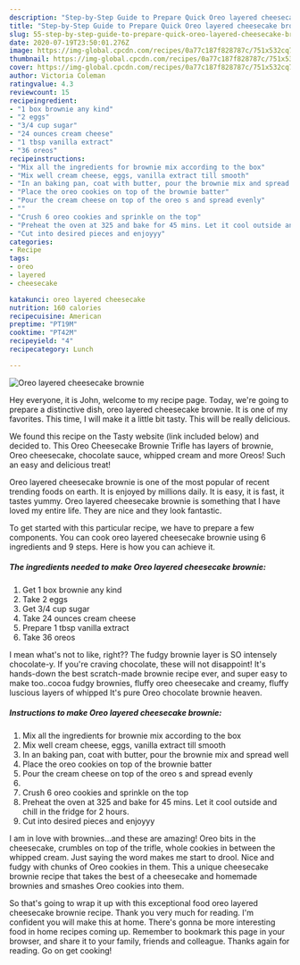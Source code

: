 ```yaml
---
description: "Step-by-Step Guide to Prepare Quick Oreo layered cheesecake brownie"
title: "Step-by-Step Guide to Prepare Quick Oreo layered cheesecake brownie"
slug: 55-step-by-step-guide-to-prepare-quick-oreo-layered-cheesecake-brownie
date: 2020-07-19T23:50:01.276Z
image: https://img-global.cpcdn.com/recipes/0a77c187f828787c/751x532cq70/oreo-layered-cheesecake-brownie-recipe-main-photo.jpg
thumbnail: https://img-global.cpcdn.com/recipes/0a77c187f828787c/751x532cq70/oreo-layered-cheesecake-brownie-recipe-main-photo.jpg
cover: https://img-global.cpcdn.com/recipes/0a77c187f828787c/751x532cq70/oreo-layered-cheesecake-brownie-recipe-main-photo.jpg
author: Victoria Coleman
ratingvalue: 4.3
reviewcount: 15
recipeingredient:
- "1 box brownie any kind"
- "2 eggs"
- "3/4 cup sugar"
- "24 ounces cream cheese"
- "1 tbsp vanilla extract"
- "36 oreos"
recipeinstructions:
- "Mix all the ingredients for brownie mix according to the box"
- "Mix well cream cheese, eggs, vanilla extract till smooth"
- "In an baking pan, coat with butter, pour the brownie mix and spread well"
- "Place the oreo cookies on top of the brownie batter"
- "Pour the cream cheese on top of the oreo s and spread evenly"
- ""
- "Crush 6 oreo cookies and sprinkle on the top"
- "Preheat the oven at 325 and bake for 45 mins. Let it cool outside and chill in the fridge for 2 hours."
- "Cut into desired pieces and enjoyyy"
categories:
- Recipe
tags:
- oreo
- layered
- cheesecake

katakunci: oreo layered cheesecake 
nutrition: 160 calories
recipecuisine: American
preptime: "PT19M"
cooktime: "PT42M"
recipeyield: "4"
recipecategory: Lunch

---
```



![Oreo layered cheesecake brownie](https://img-global.cpcdn.com/recipes/0a77c187f828787c/751x532cq70/oreo-layered-cheesecake-brownie-recipe-main-photo.jpg)

Hey everyone, it is John, welcome to my recipe page. Today, we're going to prepare a distinctive dish, oreo layered cheesecake brownie. It is one of my favorites. This time, I will make it a little bit tasty. This will be really delicious.

We found this recipe on the Tasty website (link included below) and decided to. This Oreo Cheesecake Brownie Trifle has layers of brownie, Oreo cheesecake, chocolate sauce, whipped cream and more Oreos! Such an easy and delicious treat!

Oreo layered cheesecake brownie is one of the most popular of recent trending foods on earth. It is enjoyed by millions daily. It is easy, it is fast, it tastes yummy. Oreo layered cheesecake brownie is something that I have loved my entire life. They are nice and they look fantastic.


To get started with this particular recipe, we have to prepare a few components. You can cook oreo layered cheesecake brownie using 6 ingredients and 9 steps. Here is how you can achieve it.

<!--inarticleads1-->

##### The ingredients needed to make Oreo layered cheesecake brownie:

1. Get 1 box brownie any kind
1. Take 2 eggs
1. Get 3/4 cup sugar
1. Take 24 ounces cream cheese
1. Prepare 1 tbsp vanilla extract
1. Take 36 oreos


I mean what&#39;s not to like, right?? The fudgy brownie layer is SO intensely chocolate-y. If you&#39;re craving chocolate, these will not disappoint! It&#39;s hands-down the best scratch-made brownie recipe ever, and super easy to make too..cocoa fudgy brownies, fluffy oreo cheesecake and creamy, fluffy luscious layers of whipped It&#39;s pure Oreo chocolate brownie heaven. 

<!--inarticleads2-->

##### Instructions to make Oreo layered cheesecake brownie:

1. Mix all the ingredients for brownie mix according to the box
1. Mix well cream cheese, eggs, vanilla extract till smooth
1. In an baking pan, coat with butter, pour the brownie mix and spread well
1. Place the oreo cookies on top of the brownie batter
1. Pour the cream cheese on top of the oreo s and spread evenly
1. 
1. Crush 6 oreo cookies and sprinkle on the top
1. Preheat the oven at 325 and bake for 45 mins. Let it cool outside and chill in the fridge for 2 hours.
1. Cut into desired pieces and enjoyyy


I am in love with brownies…and these are amazing! Oreo bits in the cheesecake, crumbles on top of the trifle, whole cookies in between the whipped cream. Just saying the word makes me start to drool. Nice and fudgy with chunks of Oreo cookies in them. This a unique cheesecake brownie recipe that takes the best of a cheesecake and homemade brownies and smashes Oreo cookies into them. 

So that's going to wrap it up with this exceptional food oreo layered cheesecake brownie recipe. Thank you very much for reading. I'm confident you will make this at home. There's gonna be more interesting food in home recipes coming up. Remember to bookmark this page in your browser, and share it to your family, friends and colleague. Thanks again for reading. Go on get cooking!
